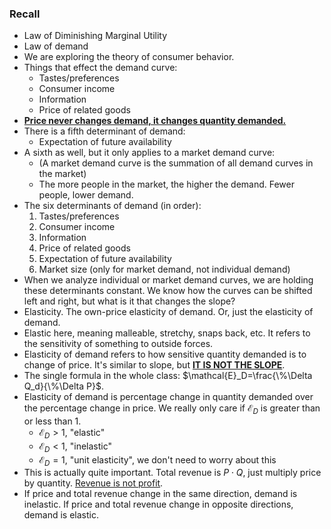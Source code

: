 ### Recall
- Law of Diminishing Marginal Utility
- Law of demand
- We are exploring the theory of consumer behavior.
- Things that effect the demand curve:
	- Tastes/preferences
	- Consumer income
	- Information
	- Price of related goods
- **<u>Price never changes demand, it changes quantity demanded.</u>**
- There is a fifth determinant of demand:
	- Expectation of future availability
- A sixth as well, but it only applies to a market demand curve:
	- (A market demand curve is the summation of all demand curves in the market)
	- The more people in the market, the higher the demand. Fewer people, lower demand.
- The six determinants of demand (in order):
	1. Tastes/preferences
	2. Consumer income
	3. Information
	4. Price of related goods
	5. Expectation of future availability
	6. Market size (only for market demand, not individual demand)
- When we analyze individual or market demand curves, we are holding these determinants constant. We know how the curves can be shifted left and right, but what is it that changes the slope?
- Elasticity. The own-price elasticity of demand. Or, just the elasticity of demand.
- Elastic here, meaning malleable, stretchy, snaps back, etc. It refers to the sensitivity of something to outside forces. 
- Elasticity of demand refers to how sensitive quantity demanded is to change of price. It's similar to slope, but **<u>IT IS NOT THE SLOPE</u>**.
- The single formula in the whole class: $\mathcal{E}_D=\frac{\%\Delta Q_d}{\%\Delta P}$.
- Elasticity of demand is percentage change in quantity demanded over the percentage change in price. We really only care if $\mathcal{E}_D$ is greater than or less than 1.
	- $\mathcal{E}_D>1$, "elastic"
	- $\mathcal{E}_D<1$, "inelastic"
	- $\mathcal{E}_D=1$, "unit elasticity", we don't need to worry about this
- This is actually quite important. Total revenue is $P\cdot Q$, just multiply price by quantity. <u>Revenue is not profit</u>. 
- If price and total revenue change in the same direction, demand is inelastic. If price and total revenue change in opposite directions, demand is elastic.
